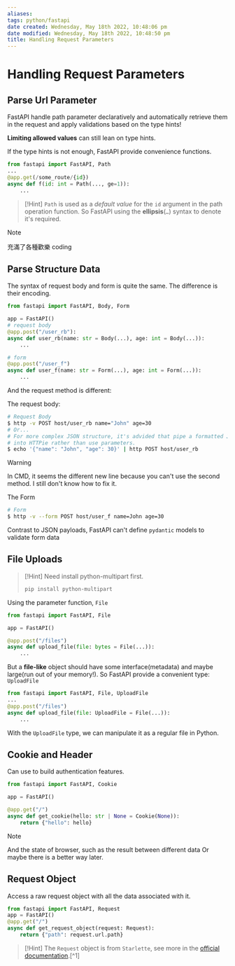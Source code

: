 ```yaml
---
aliases: 
tags: python/fastapi 
date created: Wednesday, May 18th 2022, 10:48:06 pm
date modified: Wednesday, May 18th 2022, 10:48:50 pm
title: Handling Request Parameters
---
```


# Handling Request Parameters

## Parse Url Parameter

FastAPI handle path parameter declaratively and automatically retrieve them in the request and apply validations based on the type hints!

**Limiting allowed values** can still lean on type hints.

If the type hints is not enough, FastAPI provide convenience functions.

```python
from fastapi import FastAPI, Path
...
@app.get(/some_route/{id})
async def f(id: int = Path(..., ge=1)):
	...
```

> [!Hint]
> `Path` is used as a _default value_ for the `id` argument in the path operation function. So FastAPI using the **ellipsis**(`…`) syntax to denote it's required.

> [!Note]
> 充滿了各種歡樂 coding

## Parse Structure Data

The syntax of request body and form is quite the same. The difference is their encoding.

```python
from fastapi import FastAPI, Body, Form

app = FastAPI()
# request body
@app.post("/user_rb"):
async def user_rb(name: str = Body(...), age: int = Body(...)):
	...

# form
@app.post("/user_f")
async def user_f(name: str = Form(...), age: int = Form(...)):
	...

```

And the request method is different:

The request body:
```bash
# Request Body
$ http -v POST host/user_rb name="John" age=30
# Or...
# For more complex JSON structure, it's advided that pipe a formatted JSON 
# into HTTPie rather than use parameters.
$ echo '{"name": "John", "age": 30}' | http POST host/user_rb
```

> [!Warning]
> In CMD, it seems the different new line because you can't use the second method. I still don't know how to fix it.

The Form
```bash
# Form
$ http -v --form POST host/user_f name=John age=30
```

Contrast to JSON payloads, FastAPI can't define `pydantic` models to validate form data

## File Uploads

> [!Hint]
> Need install python-multipart first.
> ```bash
> pip install python-multipart
> ```

Using the parameter function, `File`

```python
from fastapi import FastAPI, File

app = FastAPI()

@app.post("/files")
async def upload_file(file: bytes = File(...)):
	...
```

But a **file-like** object should have some interface(metadata) and maybe large(run out of your memory!). So FastAPI provide a convenient type: `UploadFile`

```python
from fastapi import FastAPI, File, UploadFile
...
@app.post("/files")
async def upload_file(file: UploadFile = File(...)):
	...
```

With the `UploadFile` type, we can manipulate it as a regular file in Python.

## Cookie and Header

Can use to build authentication features.
```python
from fastapi import FastAPI, Cookie

app = FastAPI()

@app.get("/")
async def get_cookie(hello: str | None = Cookie(None)):
    return {"hello": hello}
```

> [!Note]
> And the state of browser, such as the result between different data
> Or maybe there is a better way later.

## Request Object

Access a raw request object with all the data associated with it.

```python
from fastapi import FastAPI, Request
app = FastAPI()
@app.get("/")
async def get_request_object(request: Request):
	return {"path": request.url.path}
```

> [!Hint]
> The `Request` object is from `Starlette`, see more in the [official documentation](https://www.starlette.io/requests/).[^1]
